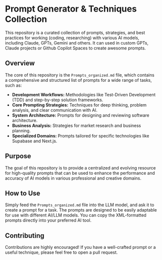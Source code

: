 # Prompt Generator & Techniques Collection

This repository is a curated collection of prompts, strategies, and best practices for working (coding, researching) with various AI models, including Claude, GPTs, Gemini and others. It can used in custom GPTs, Claude projects or Github Copilot Spaces to create awesome prompts.

## Overview

The core of this repository is the `Prompts_organized.md` file, which contains a comprehensive and structured list of prompts for a wide range of tasks, such as:

- **Development Workflows:** Methodologies like Test-Driven Development (TDD) and step-by-step solution frameworks.
- **Core Prompting Strategies:** Techniques for deep thinking, problem analysis, and clear communication with AI.
- **System Architecture:** Prompts for designing and reviewing software architecture.
- **Business Analysis:** Strategies for market research and business planning.
- **Specialized Domains:** Prompts tailored for specific technologies like Supabase and Next.js.

## Purpose

The goal of this repository is to provide a centralized and evolving resource for high-quality prompts that can be used to enhance the performance and accuracy of AI models in various professional and creative domains.

## How to Use

Simply feed the `Prompts_organized.md` file into the LLM model, and ask it to create a prompt for a task. The prompts are designed to be easily adaptable for use with different AI/LLM models. You can copy the XML-formatted prompts directly into your preferred AI tool.

## Contributing

Contributions are highly encouraged! If you have a well-crafted prompt or a useful technique, please feel free to open a pull request.
